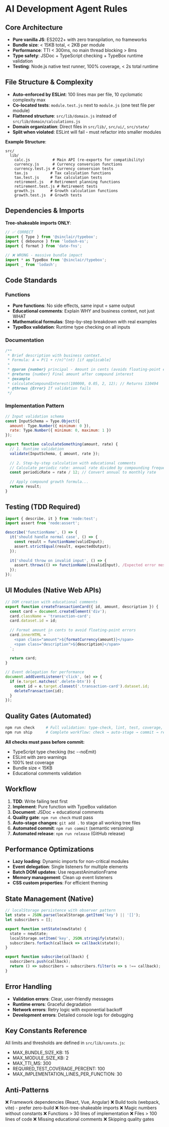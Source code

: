 # AI Development Agent Rules

## Core Architecture
- **Pure vanilla JS**: ES2022+ with zero transpilation, no frameworks
- **Bundle size**: < 15KB total, < 2KB per module
- **Performance**: TTI < 300ms, no main thread blocking > 8ms
- **Type safety**: JSDoc + TypeScript checking + TypeBox runtime validation
- **Testing**: Node.js native test runner, 100% coverage, < 2s total runtime

## File Structure & Complexity
- **Auto-enforced by ESLint**: 100 lines max per file, 10 cyclomatic complexity max
- **Co-located tests**: `module.test.js` next to `module.js` (one test file per module)
- **Flattened structure**: `src/lib/domain.js` instead of `src/lib/domain/calculations.js`
- **Domain organization**: Direct files in `src/lib/`, `src/ui/`, `src/state/`
- **Split when violated**: ESLint will fail - must refactor into smaller modules

**Example Structure**:
```
src/
  lib/
    calc.js          # Main API (re-exports for compatibility)
    currency.js      # Currency conversion functions
    currency.test.js # Currency conversion tests
    tax.js          # Tax calculation functions  
    tax.test.js     # Tax calculation tests
    retirement.js   # Retirement planning functions
    retirement.test.js # Retirement tests
    growth.js       # Growth calculation functions
    growth.test.js  # Growth tests
```

## Dependencies & Imports
**Tree-shakeable imports ONLY**:
```javascript
// ✅ CORRECT
import { Type } from '@sinclair/typebox';
import { debounce } from 'lodash-es';
import { format } from 'date-fns';

// ❌ WRONG - massive bundle impact
import * as TypeBox from '@sinclair/typebox';
import _ from 'lodash';
```

## Code Standards
### Functions
- **Pure functions**: No side effects, same input = same output
- **Educational comments**: Explain WHY and business context, not just WHAT
- **Mathematical formulas**: Step-by-step breakdown with real examples
- **TypeBox validation**: Runtime type checking on all inputs

### Documentation
```javascript
/**
 * Brief description with business context.
 * Formula: A = P(1 + r/n)^(nt) [if applicable]
 * 
 * @param {number} principal - Amount in cents (avoids floating-point errors)
 * @returns {number} Final amount after compound interest
 * @example
 * calculateCompoundInterest(100000, 0.05, 2, 12); // Returns 110494
 * @throws {Error} If validation fails
 */
```

### Implementation Pattern
```javascript
// Input validation schema
const InputSchema = Type.Object({
  amount: Type.Number({ minimum: 0 }),
  rate: Type.Number({ minimum: 0, maximum: 1 })
});

export function calculateSomething(amount, rate) {
  // 1. Runtime validation
  validate(InputSchema, { amount, rate });
  
  // 2. Step-by-step calculation with educational comments
  // Calculate periodic rate: annual rate divided by compounding frequency
  const periodicRate = rate / 12; // Convert annual to monthly rate
  
  // Apply compound growth formula...
  return result;
}
```

## Testing (TDD Required)
```javascript
import { describe, it } from 'node:test';
import assert from 'node:assert';

describe('functionName', () => {
  it('should handle normal case', () => {
    const result = functionName(validInput);
    assert.strictEqual(result, expectedOutput);
  });
  
  it('should throw on invalid input', () => {
    assert.throws(() => functionName(invalidInput), /Expected error message/);
  });
});
```

## UI Modules (Native Web APIs)
```javascript
// DOM creation with educational comments
export function createTransactionCard({ id, amount, description }) {
  const card = document.createElement('div');
  card.className = 'transaction-card';
  card.dataset.id = id;
  
  // Format amount in cents to avoid floating-point errors
  card.innerHTML = `
    <span class="amount">${formatCurrency(amount)}</span>
    <span class="description">${description}</span>
  `;
  
  return card;
}

// Event delegation for performance
document.addEventListener('click', (e) => {
  if (e.target.matches('.delete-btn')) {
    const id = e.target.closest('.transaction-card').dataset.id;
    deleteTransaction(id);
  }
});
```

## Quality Gates (Automated)
```bash
npm run check     # Full validation: type-check, lint, test, coverage, bundle size
npm run ship      # Complete workflow: check → auto-stage → commit → release
```

**All checks must pass before commit:**
- TypeScript type checking (tsc --noEmit)
- ESLint with zero warnings
- 100% test coverage
- Bundle size < 15KB
- Educational comments validation

## Workflow
1. **TDD**: Write failing test first
2. **Implement**: Pure function with TypeBox validation
3. **Document**: JSDoc + educational comments
4. **Quality gate**: `npm run check` must pass
5. **Auto-stage changes**: `git add .` to stage all working tree files
6. **Automated commit**: `npm run commit` (semantic versioning)
7. **Automated release**: `npm run release` (GitHub release)

## Performance Optimizations
- **Lazy loading**: Dynamic imports for non-critical modules
- **Event delegation**: Single listeners for multiple elements
- **Batch DOM updates**: Use requestAnimationFrame
- **Memory management**: Clean up event listeners
- **CSS custom properties**: For efficient theming

## State Management (Native)
```javascript
// localStorage persistence with observer pattern
let state = JSON.parse(localStorage.getItem('key') || '[]');
let subscribers = [];

export function setState(newState) {
  state = newState;
  localStorage.setItem('key', JSON.stringify(state));
  subscribers.forEach(callback => callback(state));
}

export function subscribe(callback) {
  subscribers.push(callback);
  return () => subscribers = subscribers.filter(s => s !== callback);
}
```

## Error Handling
- **Validation errors**: Clear, user-friendly messages
- **Runtime errors**: Graceful degradation
- **Network errors**: Retry logic with exponential backoff
- **Development errors**: Detailed console logs for debugging

## Key Constants Reference
All limits and thresholds are defined in `src/lib/consts.js`:
- MAX_BUNDLE_SIZE_KB: 15
- MAX_MODULE_SIZE_KB: 2
- MAX_TTI_MS: 300
- REQUIRED_TEST_COVERAGE_PERCENT: 100
- MAX_IMPLEMENTATION_LINES_PER_FUNCTION: 30

## Anti-Patterns
❌ Framework dependencies (React, Vue, Angular)
❌ Build tools (webpack, vite) - prefer zero-build
❌ Non-tree-shakeable imports
❌ Magic numbers without constants
❌ Functions > 30 lines of implementation
❌ Files > 100 lines of code
❌ Missing educational comments
❌ Skipping quality gates

